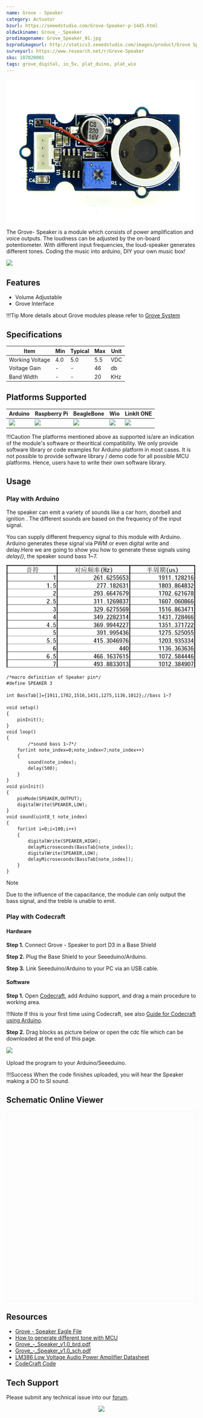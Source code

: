 ```yaml
---
name: Grove - Speaker
category: Actuator
bzurl: https://seeedstudio.com/Grove-Speaker-p-1445.html
oldwikiname: Grove_-_Speaker
prodimagename: Grove_Speaker_01.jpg
bzprodimageurl: http://statics3.seeedstudio.com/images/product/Grove Speaker.jpg
surveyurl: https://www.research.net/r/Grove-Speaker
sku: 107020001
tags: grove_digital, io_5v, plat_duino, plat_wio
---
```


![](https://raw.githubusercontent.com/SeeedDocument/Grove-Speaker/master/img/Grove_Speaker_01.jpg)

The Grove- Speaker is a module which consists of power amplification and voice outputs. The loudness can be adjusted by the on-board potentiometer. With different input frequencies, the loud-speaker generates different tones. Coding the music into arduino, DIY your own music box!

[![](https://files.seeedstudio.com/wiki/common/Get_One_Now_Banner.png)](http://www.seeedstudio.com/Grove-Speaker-p-1445.html)

Features
-------

-   Volume Adjustable
-   Grove Interface

!!!Tip
    More details about Grove modules please refer to [Grove System](http://wiki.seeedstudio.com/Grove_System/)


Specifications
-------------

| Item            | Min | Typical | Max | Unit |
|-----------------|-----|---------|-----|------|
| Working Voltage | 4.0 | 5.0     | 5.5 | VDC  |
| Voltage Gain    | -   | -       | 46  | db   |
| Band Width      | -   | -       | 20  | KHz  |

Platforms Supported
-------------------

| Arduino                                                                                             | Raspberry Pi                                                                                             | BeagleBone                                                                                      | Wio                                                                                               | LinkIt ONE                                                                                         |
|-----------------------------------------------------------------------------------------------------|----------------------------------------------------------------------------------------------------------|-------------------------------------------------------------------------------------------------|---------------------------------------------------------------------------------------------------|----------------------------------------------------------------------------------------------------|
| ![](https://files.seeedstudio.com/wiki/wiki_english/docs/images/arduino_logo.jpg) | ![](https://files.seeedstudio.com/wiki/wiki_english/docs/images/raspberry_pi_logo_n.jpg) | ![](https://files.seeedstudio.com/wiki/wiki_english/docs/images/bbg_logo_n.jpg) | ![](https://files.seeedstudio.com/wiki/wiki_english/docs/images/wio_logo.jpg) | ![](https://files.seeedstudio.com/wiki/wiki_english/docs/images/linkit_logo_n.jpg) |

!!!Caution
    The platforms mentioned above as supported is/are an indication of the module's software or theoritical compatibility. We only provide software library or code examples for Arduino platform in most cases. It is not possible to provide software library / demo code for all possible MCU platforms. Hence, users have to write their own software library.


Usage
-----

### Play with Arduino

The speaker can emit a variety of sounds like a car horn, doorbell and ignition . The different sounds are based on the frequency of the input signal.

You can supply different frequency signal to this module with Arduino. Arduino generates these signal via PWM or even digital write and delay.Here we are going to show you how to generate these signals using *delay()*, the speaker sound bass 1~7.

![](https://raw.githubusercontent.com/SeeedDocument/Grove-Speaker/master/img/Tone.jpg)

```
/*macro definition of Speaker pin*/
#define SPEAKER 3

int BassTab[]={1911,1702,1516,1431,1275,1136,1012};//bass 1~7

void setup()
{
    pinInit();
}
void loop()
{
        /*sound bass 1~7*/
    for(int note_index=0;note_index<7;note_index++)
    {
        sound(note_index);
        delay(500);
    }
}
void pinInit()
{
    pinMode(SPEAKER,OUTPUT);
    digitalWrite(SPEAKER,LOW);
}
void sound(uint8_t note_index)
{
    for(int i=0;i<100;i++)
    {
        digitalWrite(SPEAKER,HIGH);
        delayMicroseconds(BassTab[note_index]);
        digitalWrite(SPEAKER,LOW);
        delayMicroseconds(BassTab[note_index]);
    }
}
```
<div class="admonition note">
<p class="admonition-title">Note</p>
Due to the influence of the capacitance, the module can only output the bass signal, and the treble is unable to emit.
</div>

### Play with Codecraft

#### Hardware

**Step 1.** Connect Grove - Speaker to port D3 in a Base Shield

**Step 2.** Plug the Base Shield to your Seeeduino/Arduino.

**Step 3.** Link Seeeduino/Arduino to your PC via an USB cable.

#### Software

**Step 1.** Open [Codecraft](https://ide.chmakered.com/), add Arduino support, and drag a main procedure to working area.

!!!Note
    If this is your first time using Codecraft, see also [Guide for Codecraft using Arduino](http://wiki.seeedstudio.com/Guide_for_Codecraft_using_Arduino/).

**Step 2.** Drag blocks as picture below or open the cdc file which can be downloaded at the end of this page.

![](https://files.seeedstudio.com/wiki/Grove-Speaker/img/Speaker.png)

Upload the program to your Arduino/Seeeduino.

!!!Success
    When the code finishes uploaded, you will hear the Speaker making a DO to SI sound.


## Schematic Online Viewer

<div class="altium-ecad-viewer" data-project-src="https://raw.githubusercontent.com/SeeedDocument/Grove-Speaker/master/res/Grove-Speaker_Eagle_File.zip" style="border-radius: 0px 0px 4px 4px; height: 500px; border-style: solid; border-width: 1px; border-color: rgb(241, 241, 241); overflow: hidden; max-width: 1280px; max-height: 700px; box-sizing: border-box;" />
</div>


Resources
--------

-   [Grove - Speaker Eagle File](https://raw.githubusercontent.com/SeeedDocument/Grove-Speaker/master/res/Grove-Speaker_Eagle_File.zip)
-   [How to generate different tone with MCU](https://raw.githubusercontent.com/SeeedDocument/Grove-Speaker/master/res/Tone.pdf)
-   [Grove\_-\_Speaker\_v1.0\_brd.pdf](https://raw.githubusercontent.com/SeeedDocument/Grove-Speaker/master/res/Grove-Speaker_v1.0_brd.pdf)
-   [Grove\_-\_Speaker\_v1.0\_sch.pdf](https://raw.githubusercontent.com/SeeedDocument/Grove-Speaker/master/res/Grove-Speaker_v1.0_sch.pdf)
-   [LM386 Low Voltage Audio Power Amplifier Datasheet](https://raw.githubusercontent.com/SeeedDocument/Grove-Speaker/master/res/LM386_Low_Voltage_Audio_Power_Amplifier_Datasheet.pdf)
-   [CodeCraft Code](https://files.seeedstudio.com/wiki/Grove-Speaker/res/Speaker.zip)


<!-- This Markdown file was created from http://www.seeedstudio.com/wiki/Grove_-_Speaker -->

## Tech Support
Please submit any technical issue into our [forum](http://forum.seeedstudio.com/). <br /><p style="text-align:center"><a href="https://www.seeedstudio.com/act-4.html?utm_source=wiki&utm_medium=wikibanner&utm_campaign=newproducts" target="_blank"><img src="https://files.seeedstudio.com/wiki/Wiki_Banner/new_product.jpg" /></a></p>